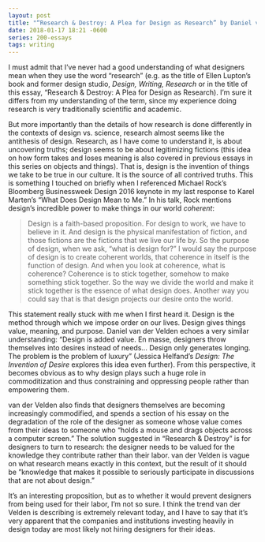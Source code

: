 ```yaml
---
layout: post
title: "“Research & Destroy: A Plea for Design as Research” by Daniel van der Velden"
date: 2018-01-17 18:21 -0600
series: 200-essays
tags: writing
---
```

I must admit that I’ve never had a good understanding of what designers mean when they use the word “research” (e.g. as the title of Ellen Lupton’s book and former design studio, *Design, Writing, Research* or in the title of this essay, “Research & Destroy: A Plea for Design as Research). I’m sure it differs from my understanding of the term, since my experience doing research is very traditionally scientific and academic.

But more importantly than the details of how research is done differently in the contexts of design vs. science, research almost seems like the antithesis of design. Research, as I have come to understand it, is about uncovering truths; design seems to be about legitimizing fictions (this idea on how form takes and loses meaning is also covered in previous essays in this series on objects and things). That is, design is the invention of things we take to be true in our culture. It is the source of all contrived truths. This is something I touched on briefly when I referenced Michael Rock’s Bloomberg Businessweek Design 2016 keynote in my last response to Karel Marten’s “What Does Design Mean to Me.” In his talk, Rock mentions design’s incredible power to make things in our world *coherent*:

> Design is a faith-based proposition. For design to work, we have to believe in it. And design is the physical manifestation of fiction, and those fictions are the fictions that we live our life by. So the purpose of design, when we ask, “what is design for?” I would say the purpose of design is to create coherent worlds, that coherence in itself is the function of design. And when you look at coherence, what is coherence? Coherence is to stick together, somehow to make something stick together. So the way we divide the world and make it stick together is the essence of what design does. Another way you could say that is that design projects our desire onto the world.

This statement really stuck with me when I first heard it. Design is the method through which we impose order on our lives. Design gives things value, meaning, and purpose. Daniel van der Velden echoes a very similar understanding: “Design is added value. En masse, designers throw themselves into desires instead of needs… Design only generates longing. The problem is the problem of luxury” (Jessica Helfand’s *Design: The Invention of Desire* explores this idea even further). From this perspective, it becomes obvious as to why design plays such a huge role in commoditization and thus constraining and oppressing people rather than empowering them.

van der Velden also finds that designers themselves are becoming increasingly commodified, and spends a section of his essay on the degradation of the role of the designer as someone whose value comes from their ideas to someone who “holds a mouse and drags objects across a computer screen.” The solution suggested in “Research & Destroy” is for designers to turn to research: the designer needs to be valued for the knowledge they contribute rather than their labor. van der Velden is vague on what research means exactly in this context, but the result of it should be ”knowledge that makes it possible to seriously participate in discussions that are not about design.”

It’s an interesting proposition, but as to whether it would prevent designers from being used for their labor, I’m not so sure. I think the trend van der Velden is describing is extremely relevant today, and I have to say that it’s very apparent that the companies and institutions investing heavily in design today are most likely not hiring designers for their ideas. 